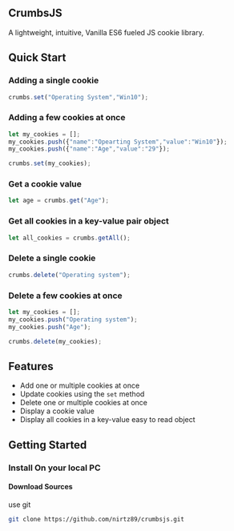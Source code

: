 ## CrumbsJS

A lightweight, intuitive, Vanilla ES6 fueled JS cookie library.

## Quick Start

### Adding a single cookie
```javascript
crumbs.set("Operating System","Win10");
```

### Adding a few cookies at once
```javascript
let my_cookies = [];
my_cookies.push({"name":"Opearting System","value":"Win10"});
my_cookies.push({"name":"Age","value":"29"});

crumbs.set(my_cookies);
```

### Get a cookie value
```javascript
let age = crumbs.get("Age");
```

### Get all cookies in a key-value pair object
```javascript
let all_cookies = crumbs.getAll();
```

### Delete a single cookie
```javascript
crumbs.delete("Operating system");
```

### Delete a few cookies at once
```javascript
let my_cookies = [];
my_cookies.push("Operating system");
my_cookies.push("Age");

crumbs.delete(my_cookies);
```

## Features

* Add one or multiple cookies at once
* Update cookies using the `set` method
* Delete one or multiple cookies at once
* Display a cookie value
* Display all cookies in a key-value easy to read object


## Getting Started

### Install On your local PC

#### Download Sources

use git

```bash
git clone https://github.com/nirtz89/crumbsjs.git
```
